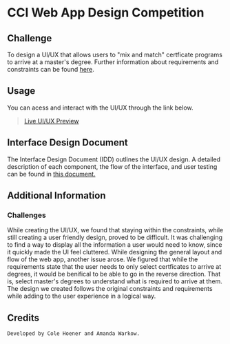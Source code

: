 # CCI Web App Design Competition

## Challenge

To design a UI/UX that allows users to "mix and match" certficate programs to arrive at a master's degree.
Further information about requirements and constraints can be found [here](https://drexel.edu/cci/student-experience/awards-scholarships/cci-web-app-design-competition/ ).

## Usage

You can acess and interact with the UI/UX through the link below.

> [Live UI/UX Preview](https://xd.adobe.com/view/5d831571-0dd4-471d-b237-2e0011e853da-08d0/?fullscreen )

## Interface Design Document

The Interface Design Document (IDD) outlines the UI/UX design. A detailed description of each component, the flow of the interface, and user testing can be found in  [this document.](https://docs.google.com/document/d/1tLH_S0slRSVoa6Um1QE72Btmt2rOPIrkF7FQq3MfIAk/edit?usp=sharing)

## Additional Information

### Challenges

While creating the UI/UX, we found that staying within the constraints, while still creating a user friendly design, proved to be difficult. It was challenging to find a way to display all the information a user would need to know, since it quickly made the UI feel cluttered. While designing the general layout and flow of the web app, another issue arose. We figured that while the requirements state that the user needs to only select certficates to arrive at degrees, it would be benifical to be able to go in the reverse direction. That is, select master's degrees to understand what is required to arrive at them. The design we created follows the original constraints and requirements while adding to the user experience in a logical way.

## Credits
    Developed by Cole Hoener and Amanda Warkow.
